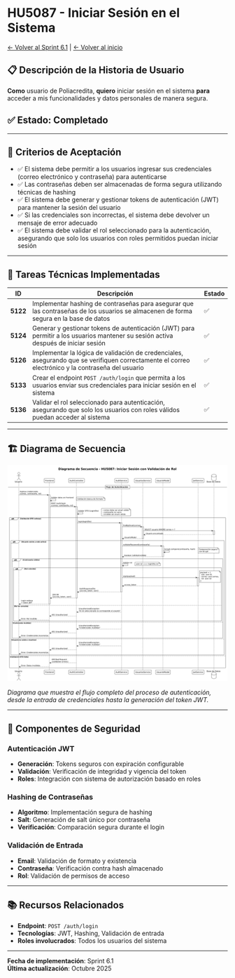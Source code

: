 # HU5087 - Iniciar Sesión en el Sistema

[← Volver al Sprint 6.1](../) | [← Volver al inicio](../../)

## 📋 Descripción de la Historia de Usuario

**Como** usuario de Poliacredita, **quiero** iniciar sesión en el sistema **para** acceder a mis funcionalidades y datos personales de manera segura.

## ✅ Estado: **Completado**

---

## 🎯 Criterios de Aceptación

- ✅ El sistema debe permitir a los usuarios ingresar sus credenciales (correo electrónico y contraseña) para autenticarse
- ✅ Las contraseñas deben ser almacenadas de forma segura utilizando técnicas de hashing
- ✅ El sistema debe generar y gestionar tokens de autenticación (JWT) para mantener la sesión del usuario
- ✅ Si las credenciales son incorrectas, el sistema debe devolver un mensaje de error adecuado
- ✅ El sistema debe validar el rol seleccionado para la autenticación, asegurando que solo los usuarios con roles permitidos puedan iniciar sesión

---

## 🔧 Tareas Técnicas Implementadas

| ID | Descripción | Estado |
|---|---|---|
| **5122** | Implementar hashing de contraseñas para asegurar que las contraseñas de los usuarios se almacenen de forma segura en la base de datos | ✅ |
| **5124** | Generar y gestionar tokens de autenticación (JWT) para permitir a los usuarios mantener su sesión activa después de iniciar sesión | ✅ |
| **5126** | Implementar la lógica de validación de credenciales, asegurando que se verifiquen correctamente el correo electrónico y la contraseña del usuario | ✅ |
| **5133** | Crear el endpoint `POST /auth/login` que permita a los usuarios enviar sus credenciales para iniciar sesión en el sistema | ✅ |
| **5136** | Validar el rol seleccionado para autenticación, asegurando que solo los usuarios con roles válidos puedan acceder al sistema | ✅ |

---

## 🏗️ Diagrama de Secuencia

![Diagrama de Secuencia - Login](HU5087.png)

*Diagrama que muestra el flujo completo del proceso de autenticación, desde la entrada de credenciales hasta la generación del token JWT.*

---

## 🔐 Componentes de Seguridad

### Autenticación JWT
- **Generación**: Tokens seguros con expiración configurable
- **Validación**: Verificación de integridad y vigencia del token
- **Roles**: Integración con sistema de autorización basado en roles

### Hashing de Contraseñas
- **Algoritmo**: Implementación segura de hashing
- **Salt**: Generación de salt único por contraseña
- **Verificación**: Comparación segura durante el login

### Validación de Entrada
- **Email**: Validación de formato y existencia
- **Contraseña**: Verificación contra hash almacenado
- **Rol**: Validación de permisos de acceso

---

## 📚 Recursos Relacionados

- **Endpoint**: `POST /auth/login`
- **Tecnologías**: JWT, Hashing, Validación de entrada
- **Roles involucrados**: Todos los usuarios del sistema

---

**Fecha de implementación**: Sprint 6.1  
**Última actualización**: Octubre 2025
